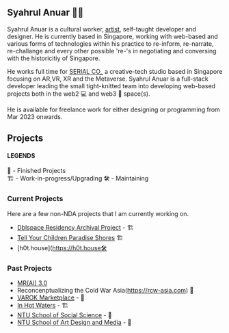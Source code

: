 ## Syahrul Anuar 👋🏾

Syahrul Anuar is a cultural worker, [artist](https://syahrulanuar.org), self-taught developer and designer. He is currently based in Singapore, working with web-based and various forms of technologies within his practice to re-inform, re-narrate, re-challange and every other possible 're-'s in negotiating and conversing with the historicitiy of Singapore.

He works full time for [SERIAL CO_](https://serial.sg) a creative-tech studio based in Singapore focusing on AR,VR, XR and the Metaverse. Syahrul Anuar is a full-stack developer leading the small tight-knitted team into developing web-based projects both in the web2 💻 and web3 🔮 space(s).

He is available for freelance work for either designing or programming from Mar 2023 onwards.

## Projects

#### LEGENDS
🏡 - Finished Projects  
🏗️ - Work-in-progress/Upgrading
🛠 - Maintaining


### Current Projects
Here are a few non-NDA projects that I am currently working on.

- [Dblspace Residency Archival Project](https://dblspace-archives-2022.vercel.app/) - 🏗️
- [Tell Your Children Paradise Shores](https://paradiseshores.io) 🏗️
- [h0t.house](https://h0t.house🛠

### Past Projects
- [MR(AI) 3.0](https://c2qef6meb7eekekoqeoj4bd3b66yk2usgdjl663lu7wlvq7utjiq.arweave.net/FqBC-YQPyEURToEcngR7D72FapIw0r97a6fsusP0mlE)
- Reconcenptualizing the Cold War Asia(https://rcw-asia.com) 🏡
- [VAROK Marketplace](https://varok.co) - 🏡
- [In Hot Waters](https://inhotwaters-frontend.vercel.app/) - 🏗️
- [NTU School of Social Science](https://www.ntu.edu.sg/sss) - 🏡
- [NTU School of Art Design and Media](https://www.ntu.edu.sg/adm) -  🏡
